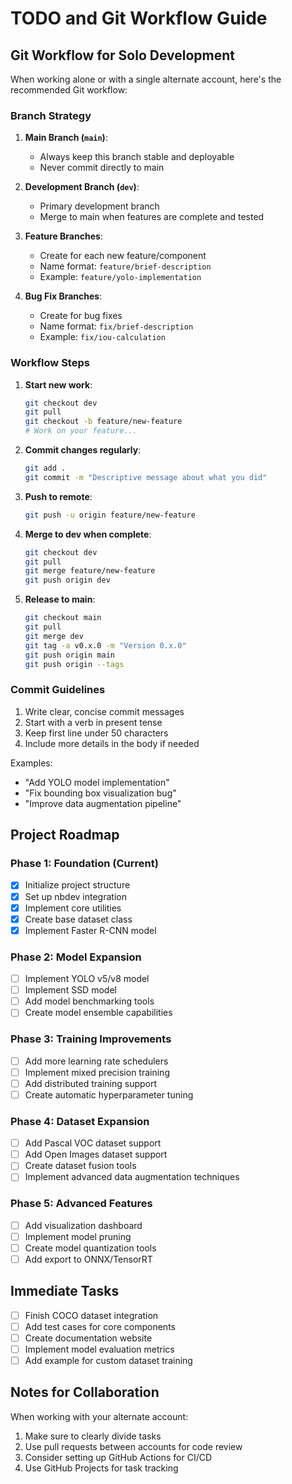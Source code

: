 # TODO and Git Workflow Guide

## Git Workflow for Solo Development

When working alone or with a single alternate account, here's the recommended Git workflow:

### Branch Strategy

1. **Main Branch (`main`)**: 
   - Always keep this branch stable and deployable
   - Never commit directly to main

2. **Development Branch (`dev`)**: 
   - Primary development branch
   - Merge to main when features are complete and tested

3. **Feature Branches**: 
   - Create for each new feature/component
   - Name format: `feature/brief-description`
   - Example: `feature/yolo-implementation`

4. **Bug Fix Branches**:
   - Create for bug fixes
   - Name format: `fix/brief-description`
   - Example: `fix/iou-calculation`

### Workflow Steps

1. **Start new work**:
   ```bash
   git checkout dev
   git pull
   git checkout -b feature/new-feature
   # Work on your feature...
   ```

2. **Commit changes regularly**:
   ```bash
   git add .
   git commit -m "Descriptive message about what you did"
   ```

3. **Push to remote**:
   ```bash
   git push -u origin feature/new-feature
   ```

4. **Merge to dev when complete**:
   ```bash
   git checkout dev
   git pull
   git merge feature/new-feature
   git push origin dev
   ```

5. **Release to main**:
   ```bash
   git checkout main
   git pull
   git merge dev
   git tag -a v0.x.0 -m "Version 0.x.0"
   git push origin main
   git push origin --tags
   ```

### Commit Guidelines

1. Write clear, concise commit messages
2. Start with a verb in present tense
3. Keep first line under 50 characters
4. Include more details in the body if needed

Examples:
- "Add YOLO model implementation"
- "Fix bounding box visualization bug"
- "Improve data augmentation pipeline"

## Project Roadmap

### Phase 1: Foundation (Current)
- [x] Initialize project structure
- [x] Set up nbdev integration
- [x] Implement core utilities
- [x] Create base dataset class
- [x] Implement Faster R-CNN model

### Phase 2: Model Expansion
- [ ] Implement YOLO v5/v8 model
- [ ] Implement SSD model
- [ ] Add model benchmarking tools
- [ ] Create model ensemble capabilities

### Phase 3: Training Improvements
- [ ] Add more learning rate schedulers
- [ ] Implement mixed precision training
- [ ] Add distributed training support
- [ ] Create automatic hyperparameter tuning

### Phase 4: Dataset Expansion
- [ ] Add Pascal VOC dataset support
- [ ] Add Open Images dataset support
- [ ] Create dataset fusion tools
- [ ] Implement advanced data augmentation techniques

### Phase 5: Advanced Features
- [ ] Add visualization dashboard
- [ ] Implement model pruning
- [ ] Create model quantization tools
- [ ] Add export to ONNX/TensorRT

## Immediate Tasks

- [ ] Finish COCO dataset integration
- [ ] Add test cases for core components
- [ ] Create documentation website
- [ ] Implement model evaluation metrics
- [ ] Add example for custom dataset training

## Notes for Collaboration
When working with your alternate account:
1. Make sure to clearly divide tasks
2. Use pull requests between accounts for code review
3. Consider setting up GitHub Actions for CI/CD
4. Use GitHub Projects for task tracking